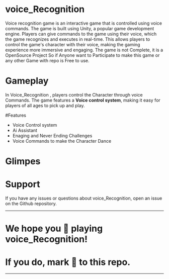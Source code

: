 # voice_Recognition

Voice recognition game is an interactive game that is controlled using voice commands. The game is built using Unity, a popular game development engine. Players can give commands to the game using their voice, which the game recognizes and executes in real-time. This allows players to control the game's character with their voice, making the gaming experience more immersive and engaging. The game is not Complete, it is a OpenSource Project So if Anyone want to Participate to make this game or any other Game with repo is Free to use.

# Gameplay

In Voice_Recognition , players control the Character through voice Commands. The game features a **Voice control system**, making it easy for players of all ages to pick up and play.

#Features
- Voice Control system
- Ai Assistant
- Enaging and Never Ending Challenges
- Voice Commands to make the Character Dance

# Glimpes



# Support
If you have any issues or questions about voice_Recognition, open an issue on the Github repository.

***************************************************************
# We hope you 🥰 playing voice_Recognition!
# If you do, mark 🌟 to this repo.
***************************************************************

